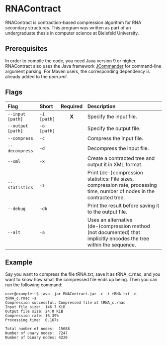 # RNAContract
RNAContract is contraction-based compression algorithm for RNA secondary structures. This program was written as part of an undergraduate thesis in computer science at Bielefeld University.

## Prerequisites
In order to compile the code, you need Java version 9 or higher. RNAContract also uses the Java framework [JCommander](https://github.com/cbeust/jcommander) for command-line argument parsing. For Maven users, the corresponding dependency is already added to the _pom.xml_.

## Flags
| Flag              | Short       | Required | Description |
|:------------------|:------------|:--------:|:------------|
| `--input [path]`  | `-i [path]` | **X**    | Specify the input file.
| `--output [path]` | `-o [path]` |          | Specify the output file.
| `--compress`      | `-c`        |          | Compress the input file.
| `--decompress`    | `-d`        |          | Decompress the input file.
| `--xml`           | `-x`        |          | Create a contracted tree and output it in XML format.
| `--statistics`    | `-s`        |          | Print (de-)compression statistics: File sizes, compression rate, processing time, number of nodes in the contracted tree.
| `--debug`         | `-db`       |          | Print the result before saving it to the output file.
| `--alt`           | `-a`        |          | Uses an alternative (de-)compression method (not documented) that implicitly encodes the tree within the sequence.

## Example
Say you want to compress the file tRNA.txt, save it as tRNA_c.rnac, and you want to know how small the compressed file ends up being. Then you can run the following command:
```console
user@example:~$ java -jar RNAContract.jar -c -i tRNA.txt -o tRNA_c.rnac -s
Compression successful. Compressed file at tRNA_c.rnac
Input file size:  146.7 KiB
Output file size: 24.0 KiB
Compression rate: 16.39%
Processing time:  0.167s

Total number of nodes:  15688
Number of unary nodes:  7247
Number of binary nodes: 4220
```

